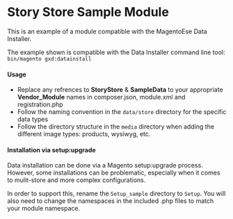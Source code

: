 # Story Store Sample Module

This is an example of a module compatible with the MagentoEse Data Installer.

The example shown is compatible with the Data Installer command line tool: `bin/magento gxd:datainstall`

#### Usage

- Replace any refrences to **StoryStore** & **SampleData** to your appropriate **Vendor_Module** names in composer.json, module.xml and registration.php
- Follow the naming convention in the ``data/store`` directory for the specific data types
- Follow the directory structure in the ``media`` directory when adding the different image types: products, wysiwyg, etc.

#### Installation via setup:upgrade
Data installation can be done via a Magento setup:upgrade process.  However, some installations can be problematic, especially when it comes to mulit-store and more complex configurations.

In order to support this, rename the ``Setup_sample`` directory to ``Setup``. You will also need to change the namespaces in the included .php files to match your module namespace.
